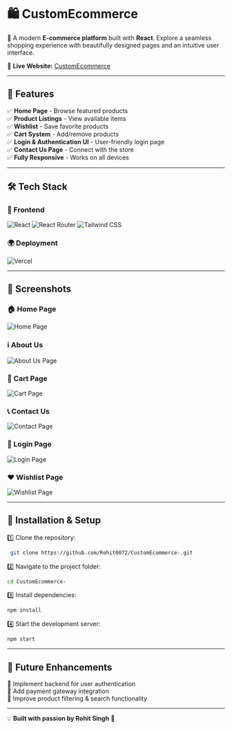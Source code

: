 # 🛍️ CustomEcommerce

🚀 A modern **E-commerce platform** built with **React**. Explore a seamless shopping experience with beautifully designed pages and an intuitive user interface.

🔗 **Live Website:** [CustomEcommerce](https://ecommerseplatform-rohit0072-rohit0072s-projects.vercel.app?_vercel_share=7QYBwUC9G6gkbwZ897eTWQXXVnNl7Lwa)

---

## 📌 Features
✅ **Home Page** - Browse featured products  
✅ **Product Listings** - View available items  
✅ **Wishlist** - Save favorite products  
✅ **Cart System** - Add/remove products  
✅ **Login & Authentication UI** - User-friendly login page  
✅ **Contact Us Page** - Connect with the store  
✅ **Fully Responsive** - Works on all devices  

---

## 🛠️ Tech Stack

### 🚀 Frontend
![React](https://img.shields.io/badge/React-61DAFB?style=for-the-badge&logo=react&logoColor=white)
![React Router](https://img.shields.io/badge/React%20Router-CA4245?style=for-the-badge&logo=react-router&logoColor=white)
![Tailwind CSS](https://img.shields.io/badge/Tailwind%20CSS-38B2AC?style=for-the-badge&logo=tailwind-css&logoColor=white)

### 🌍 Deployment
![Vercel](https://img.shields.io/badge/Vercel-000000?style=for-the-badge&logo=vercel&logoColor=white)

---

## 📸 Screenshots
### 🏠 Home Page
![Home Page](https://raw.githubusercontent.com/Rohit0072/CustomEcommerce-/main/src/assets/CustomEcommerce/HomePage.png)

### ℹ️ About Us
![About Us Page](https://raw.githubusercontent.com/Rohit0072/CustomEcommerce-/main/src/assets/CustomEcommerce/AboutUsPage.png)

### 🛒 Cart Page
![Cart Page](https://raw.githubusercontent.com/Rohit0072/CustomEcommerce-/main/src/assets/CustomEcommerce/CartPage.png)

### 📞 Contact Us
![Contact Page](https://raw.githubusercontent.com/Rohit0072/CustomEcommerce-/main/src/assets/CustomEcommerce/ContectPage.png)

### 🔐 Login Page
![Login Page](https://raw.githubusercontent.com/Rohit0072/CustomEcommerce-/main/src/assets/CustomEcommerce/LoginPage.png)

### ❤️ Wishlist Page
![Wishlist Page](https://raw.githubusercontent.com/Rohit0072/CustomEcommerce-/main/src/assets/CustomEcommerce/WishListPage.png)

---

## 🚀 Installation & Setup
1️⃣ Clone the repository:
```sh
 git clone https://github.com/Rohit0072/CustomEcommerce-.git
```

2️⃣ Navigate to the project folder:
```sh
cd CustomEcommerce-
```

3️⃣ Install dependencies:
```sh
npm install
```

4️⃣ Start the development server:
```sh
npm start
```

---

## 🎯 Future Enhancements
🔹 Implement backend for user authentication  
🔹 Add payment gateway integration  
🔹 Improve product filtering & search functionality  

---

💡 **Built with passion by Rohit Singh** 🚀

